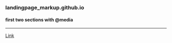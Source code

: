### landingpage_markup.github.io

#### first two sections with @media
---

[Link](https://alinaray.github.io/landingpage_markup.github.io)
